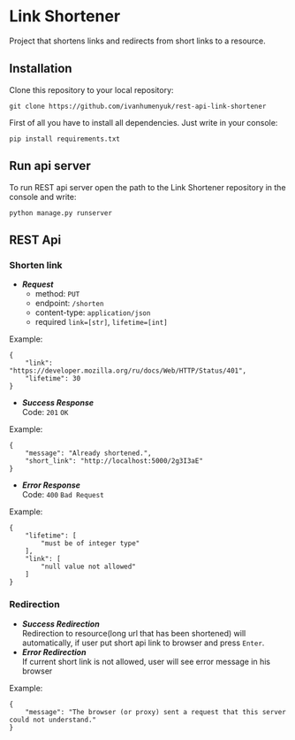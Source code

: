 # Link Shortener
Project that shortens links and redirects from short links to a resource.
## Installation
Clone this repository to your local repository:<br/> 
```
git clone https://github.com/ivanhumenyuk/rest-api-link-shortener
```
First of all you have to install all dependencies.
Just write in your console:
```
pip install requirements.txt
```
## Run api server
To run REST api server open the path to the Link Shortener repository in the console and write:
```
python manage.py runserver
```
## REST Api
### Shorten link
- __*Request*__<br/>
   - method: `PUT`
   - endpoint: `/shorten`
   - content-type: `application/json`
   - required `link=[str]`, `lifetime=[int]`<br/>
   
Example: 
```
{
    "link": "https://developer.mozilla.org/ru/docs/Web/HTTP/Status/401",
    "lifetime": 30
}
```

- __*Success Response*__<br/>
Code: `201` `OK` <br/>

Example: <br/>
```
{
    "message": "Already shortened.",
    "short_link": "http://localhost:5000/2g3I3aE"
}
```

- __*Error Response*__<br/>
Code: `400` `Bad Request` <br/>

Example:
```
{
    "lifetime": [
        "must be of integer type"
    ],
    "link": [
        "null value not allowed"
    ]
}
```

### Redirection
   - __*Success Redirection*__<br/>
   Redirection to resource(long url that has been shortened) will automatically, if user put short api link 
to browser and press `Enter`.
   - __*Error Redirection*__<br/>
   If current short link is not allowed, user will see error message in his browser<br/>
   
   Example:
```
{
    "message": "The browser (or proxy) sent a request that this server could not understand."
}
  ```
   

